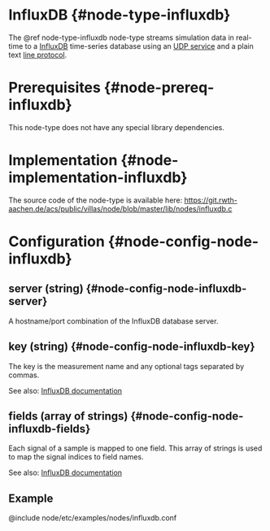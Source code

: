 # InfluxDB {#node-type-influxdb}

The @ref node-type-influxdb node-type streams simulation data in real-time to a [InfluxDB](https://www.influxdata.com/time-series-platform/influxdb/) time-series database using an [UDP service](https://docs.influxdata.com/influxdb/v0.9/write_protocols/udp/) and a plain text [line protocol]().

# Prerequisites {#node-prereq-influxdb}

This node-type does not have any special library dependencies.

# Implementation {#node-implementation-influxdb}

The source code of the node-type is available here:
https://git.rwth-aachen.de/acs/public/villas/node/blob/master/lib/nodes/influxdb.c

# Configuration {#node-config-node-influxdb}

## server (string) {#node-config-node-influxdb-server}

A hostname/port combination of the InfluxDB database server.

## key (string) {#node-config-node-influxdb-key}

The key is the measurement name and any optional tags separated by commas.

See also: [InfluxDB documentation](https://docs.influxdata.com/influxdb/v0.9/write_protocols/line/#key)

## fields (array of strings) {#node-config-node-influxdb-fields}

Each signal of a sample is mapped to one field.
This array of strings is used to map the signal indices to field names.

See also: [InfluxDB documentation](https://docs.influxdata.com/influxdb/v0.9/write_protocols/line/#fields)

## Example

@include node/etc/examples/nodes/influxdb.conf
